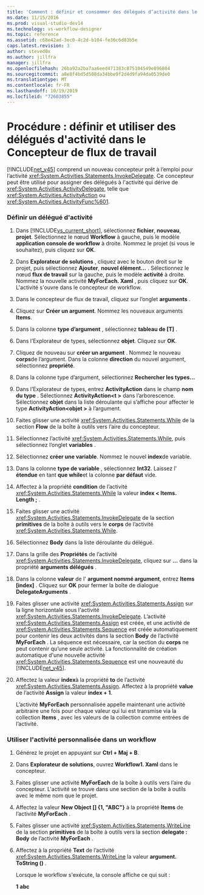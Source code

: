 ```yaml
---
title: 'Comment : définir et consommer des délégués d’activité dans le Concepteur de flux de travail | Microsoft Docs'
ms.date: 11/15/2016
ms.prod: visual-studio-dev14
ms.technology: vs-workflow-designer
ms.topic: reference
ms.assetid: c68e42ad-3ec0-4c2d-b104-fe36c6d83b5e
caps.latest.revision: 3
author: steved0x
ms.author: jillfra
manager: jillfra
ms.openlocfilehash: 26ba92a2ba7aa6eed471383c875104549e896804
ms.sourcegitcommit: a8e8f4bd5d508da34bbe9f2d4d9fa94da0539de0
ms.translationtype: MT
ms.contentlocale: fr-FR
ms.lasthandoff: 10/19/2019
ms.locfileid: "72603855"
---
```

# <a name="how-to-define-and-consume-activity-delegates-in-the-workflow-designer"></a>Procédure : définir et utiliser des délégués d'activité dans le Concepteur de flux de travail
[!INCLUDE[net_v45](../includes/net-v45-md.md)] comprend un nouveau concepteur prêt à l’emploi pour l’activité <xref:System.Activities.Statements.InvokeDelegate>. Ce concepteur peut être utilisé pour assigner des délégués à l'activité qui dérive de <xref:System.Activities.ActivityDelegate>, telle que <xref:System.Activities.ActivityAction> ou <xref:System.Activities.ActivityFunc%601>.

### <a name="define-an-activity-delegate"></a>Définir un délégué d'activité

1. Dans [!INCLUDE[vs_current_short](../includes/vs-current-short-md.md)], sélectionnez **fichier**, **nouveau**, **projet**. Sélectionnez le nœud **Workflow** à gauche, puis le modèle **application console de workflow** à droite. Nommez le projet (si vous le souhaitez), puis cliquez sur **OK**.

2. Dans **Explorateur de solutions** , cliquez avec le bouton droit sur le projet, puis sélectionnez **Ajouter**, **nouvel élément...** . Sélectionnez le nœud **flux de travail** sur la gauche, puis le modèle **activité** à droite. Nommez la nouvelle activité **MyForEach. Xaml** , puis cliquez sur **OK**. L'activité s'ouvre dans le concepteur de workflow.

3. Dans le concepteur de flux de travail, cliquez sur l’onglet **arguments** .

4. Cliquez sur **Créer un argument**. Nommez les nouveaux arguments **Items**.

5. Dans la colonne **type d’argument** , sélectionnez **tableau de [T]** .

6. Dans l’Explorateur de types, sélectionnez **objet**. Cliquez sur **OK**.

7. Cliquez de nouveau sur **créer un argument** . Nommez le nouveau **corps**de l’argument. Dans la colonne **direction** du nouvel argument, sélectionnez **propriété**.

8. Dans la colonne type d’argument, sélectionnez **Rechercher les types...**

9. Dans l’Explorateur de types, entrez **ActivityAction** dans le champ **nom du type** . Sélectionnez **ActivityAction\<t >** dans l’arborescence. Sélectionnez **objet** dans la liste déroulante qui s’affiche pour affecter le type **ActivityAction\<objet >** à l’argument.

10. Faites glisser une activité <xref:System.Activities.Statements.While> de la section **Flow** de la boîte à outils vers l’aire du concepteur.

11. Sélectionnez l’activité <xref:System.Activities.Statements.While>, puis sélectionnez l’onglet **variables** .

12. Sélectionnez **créer une variable**. Nommez le nouvel **index**de variable.

13. Dans la colonne **type de variable** , sélectionnez **Int32**. Laissez l' **étendue** en tant **que while**et la colonne **par défaut** vide.

14. Affectez à la propriété **condition** de l’activité <xref:System.Activities.Statements.While> la valeur **index < Items. Length ;** .

15. Faites glisser une activité <xref:System.Activities.Statements.InvokeDelegate> de la section **primitives** de la boîte à outils vers le **corps** de l’activité <xref:System.Activities.Statements.While>.

16. Sélectionnez **Body** dans la liste déroulante du délégué.

17. Dans la grille des **Propriétés** de l’activité <xref:System.Activities.Statements.InvokeDelegate>, cliquez sur **...** dans la propriété **arguments délégués** .

18. Dans la colonne **valeur** de l' **argument nommé argument**, entrez **Items [index]** . Cliquez sur **OK** pour fermer la boîte de dialogue **DelegateArguments** .

19. Faites glisser une activité <xref:System.Activities.Statements.Assign> sur la ligne horizontale sous l'activité <xref:System.Activities.Statements.InvokeDelegate>. L’activité <xref:System.Activities.Statements.Assign> est créée, et une activité de <xref:System.Activities.Statements.Sequence> est créée automatiquement pour contenir les deux activités dans la section **Body** de l’activité **MyForEach** . La séquence est nécessaire, car la section du **corps** ne peut contenir qu’une seule activité. La fonctionnalité de création automatique d'une nouvelle activité <xref:System.Activities.Statements.Sequence> est une nouveauté du [!INCLUDE[net_v45](../includes/net-v45-md.md)].

20. Affectez la valeur **index**à la propriété **to** de l’activité <xref:System.Activities.Statements.Assign>. Affectez à la propriété **value** de l’activité **Assign** la valeur **index + 1**.

    L’activité **MyForEach** personnalisée appelle maintenant une activité arbitraire une fois pour chaque valeur qui lui est transmise via la collection **Items** , avec les valeurs de la collection comme entrées de l’activité.

### <a name="use-the-custom-activity-in-a-workflow"></a>Utiliser l'activité personnalisée dans un workflow

1. Générez le projet en appuyant sur **Ctrl + Maj + B**.

2. Dans **Explorateur de solutions**, ouvrez **Workflow1. Xaml** dans le concepteur.

3. Faites glisser une activité **MyForEach** de la boîte à outils vers l’aire du concepteur. L'activité se trouve dans une section de la boîte à outils avec le même nom que le projet.

4. Affectez la valeur **New Object [] {1, "ABC"}** à la propriété **Items** de l’activité **MyForEach** .

5. Faites glisser une activité <xref:System.Activities.Statements.WriteLine> de la section **primitives** de la boîte à outils vers la section **delegate : Body** de l’activité **MyForEach** .

6. Affectez à la propriété **Text** de l’activité <xref:System.Activities.Statements.WriteLine> la valeur **argument. ToString ()** .

   Lorsque le workflow s'exécute, la console affiche ce qui suit :

   **1**
   **abc**
